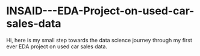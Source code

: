 # INSAID---EDA-Project-on-used-car-sales-data
Hi, here is my small step towards the data science journey through my first ever EDA project on used car sales data.
